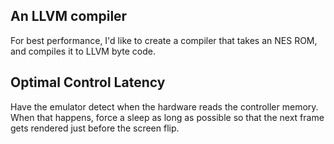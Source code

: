
An LLVM compiler
--------------------------------------------------------------------------------
For best performance, I'd like to create a compiler that takes an NES ROM, and
compiles it to LLVM byte code.

Optimal Control Latency
--------------------------------------------------------------------------------
Have the emulator detect when the hardware reads the controller memory.
When that happens, force a sleep as long as possible so that the next
frame gets rendered just before the screen flip.

